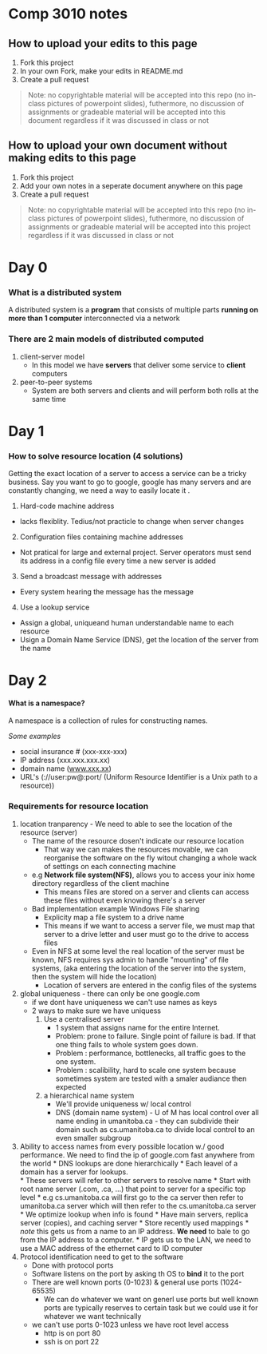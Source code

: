 # Comp 3010 notes

## How to upload your edits to this page
1. Fork this project
2. In your own Fork, make your edits in README.md
3. Create a pull request
> Note: no copyrightable material will be accepted into this repo (no in-class pictures of powerpoint slides), futhermore, no discussion of assignments or gradeable material will be accepted into this document regardless if it was discussed in class or not

## How to upload your own document without making edits to this page
1. Fork this project
2. Add your own notes in a seperate document anywhere on this page
3. Create a pull request
> Note: no copyrightable material will be accepted into this repo (no in-class pictures of powerpoint slides), futhermore, no discussion of assignments or gradeable material will be accepted into this project regardless if it was discussed in class or not

# Day 0

### What is a distributed system
A distributed system is a **program** that consists of multiple parts **running on more than 1 computer** interconnected via a network

### There are 2 main models of distributed computed
1. client-server model
   * In this model we have **servers** that deliver some service to **client** computers
2. peer-to-peer systems
   * System are both servers and clients and will perform both rolls at the same time


# Day 1

### How to solve resource location (4 solutions)
Getting the exact location of a server to access a service can be a tricky business.  Say you want to go to google, google has many servers and are constantly changing, we need a way to easily locate it .

1. Hard-code machine address
* lacks flexiblity. Tedius/not practicle to change when server changes
2. Configuration files containing machine addresses
* Not pratical for large and external project.  Server operators must send its address in a config file every time a new server is added
3. Send a broadcast message with addresses
* Every system hearing the message has the message
4. Use a lookup service
* Assign a global, uniqueand human understandable name to each resource
* Usign a Domain Name Service (DNS), get the location of the server from the name

# Day 2
#### What is a namespace?
A namespace is a collection of rules for constructing names.

*Some examples*
- social insurance # (xxx-xxx-xxx)
- IP address (xxx.xxx.xxx.xx)
- domain name (www.xxx.xx)
- URL's (<protocol>://user:pw@<hostname>:port/<URI> (Uniform Resource Identifier is a Unix path to a resource))
  
 ### Requirements for resource location
 1. location tranparency - We need to able to see the location of the resource (server)
	* The name of the resource dosen't indicate our resource location
		* That way we can makes the resources movable, we can reorganise the software on the fly witout changing a whole wack of settings on each connecting machine
	*	e.g **Network file system(NFS)**, allows you to access your inix home directory regardless of the client machine
		*	This means files are stored on a server and clients can access these files without even knowing there's a server
	*	Bad implementation example Windows File sharing
		*	Explicity map a file system to a drive name
		*	This means if we want to access a server file, we must map that server to a drive letter and user must go to the drive to access files
	* Even in NFS at some level the real location of the server must be known, NFS requires sys admin to handle "mounting" of file systems, (aka entering the location of the server into the system, then the system will hide the location)
		* Location of servers are entered in the config files of the systems
2. global uniqueness 	 - there can only be one google.com
	* if we dont have uniqueness we can't use names as keys 
	* 2 ways to make sure we have uniquess
		1. Use a centralised server
			* 1 system that assigns name for the entire Internet.
			* Problem: prone to failure. Single point of failure is bad. If that one thing fails to whole system goes down. 
			* Problem : performance, bottlenecks, all traffic goes to the one system. 
			* Problem : scalibility, hard to scale one system because sometimes system are tested with a smaler audiance then expected
		2. a hierarchical name system
			* We'll provide uniqueness w/ local control
			* DNS (domain name system) - U of M has local control over all name ending in umanitoba.ca - they can subdivide their domain such as cs.umanitoba.ca to divide local control to an even smaller subgroup
3. Ability to access names from every possible location w./ good performance.  We need to find the ip of google.com fast anywhere from the world
			* DNS lookups are done hierarchically
				* Each leavel of a domain has a server for lookups.  
					* These servers will refer to other servers to resolve name 
					* Start with root name server (.com, .ca, ...) that point to server for a specific top level
					* e.g cs.umanitoba.ca will first go to the ca server then refer to umanitoba.ca server which will then refer to the cs.umanitoba.ca server
				* We optimize lookup when info is found
					* Have main servers, replica server (copies), and caching server
						* Store recently used mappings
				* *note* this gets us from a name to an IP address. **We need** to bale to go from the IP address to a computer. 
				* IP gets us to the LAN, we need to use a MAC address of the ethernet card to ID computer  
4. Protocol identification need to get to the software
	* Done with protocol ports
	* Software  listens on the port by asking th OS to **bind** it to the port 
	* There are well known ports (0-1023) & general use ports (1024-65535)
		* We can do whatever we want on generl use ports but well known ports are typically reserves to certain task but we could use it for whatever we want technically
	* we can't use ports 0-1023 unless we have root level access
		* http is on port 80
		* ssh is on port 22
